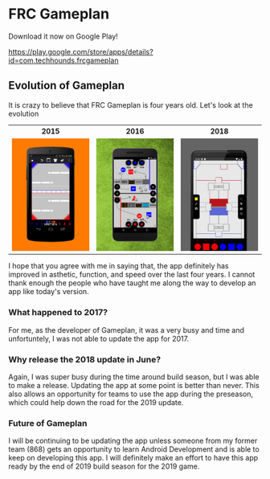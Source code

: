 # FRC Gameplan

Download it now on Google Play!

https://play.google.com/store/apps/details?id=com.techhounds.frcgameplan

## Evolution of Gameplan

It is crazy to believe that FRC Gameplan is four years old. Let's look at the evolution

<p>
<table>
<tr>
  <th>2015</th>
  <th>2016</th>
  <th>2018</th>
</tr>
<tr>
  <td><img src='./screenshot_2015.png' width='270' /></td>
  <td><img src='./screenshot_2016.png' width='270' /></td>
  <td><img src='./screenshot_2018.png' width='270' /></td>
</tr>
</table>

I hope that you agree with me in saying that, the app definitely has improved in asthetic, function, and speed over the last four years. I cannot thank enough the people who have taught me along the way to develop an app like today's version.
### What happened to 2017?

For me, as the developer of Gameplan, it was a very busy and time and unfortuntely, I was not able to update the app for 2017.

### Why release the 2018 update in June?

Again, I was super busy during the time around build season, but I was able to make a release. Updating the app at some point is better than never. This also allows an opportunity for teams to use the app during the preseason, which could help down the road for the 2019 update.

### Future of Gameplan

I will be continuing to be updating the app unless someone from my former team (868) gets an opportunity to learn Android Development and is able to keep on developing this app. I will definitely make an effort to have this app ready by the end of 2019 build season for the 2019 game.
